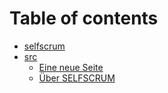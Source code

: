 # Table of contents

* [selfscrum](README.md)
* [src](src/README.md)
  * [Eine neue Seite](src/eine-neue-seite.md)
  * [Über SELFSCRUM](src/0-0-0-index.md)

